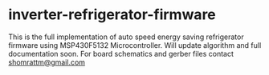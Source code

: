 # inverter-refrigerator-firmware
This is the full implementation of auto speed energy saving refrigerator firmware using MSP430F5132 Microcontroller. Will update algorithm and full documentation soon. For board schematics and gerber files contact shomrattm@gmail.com
